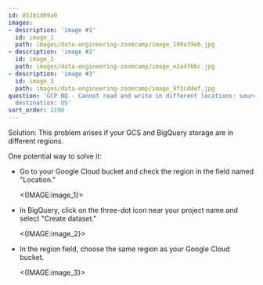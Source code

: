 ```yaml
---
id: 852b1d09a0
images:
- description: 'image #1'
  id: image_1
  path: images/data-engineering-zoomcamp/image_199a39eb.jpg
- description: 'image #2'
  id: image_2
  path: images/data-engineering-zoomcamp/image_e2a4f6bc.jpg
- description: 'image #3'
  id: image_3
  path: images/data-engineering-zoomcamp/image_9f3cd4ef.jpg
question: 'GCP BQ - Cannot read and write in different locations: source: asia-south2,
  destination: US'
sort_order: 2190
---
```


Solution: This problem arises if your GCS and BigQuery storage are in different regions.

One potential way to solve it:

- Go to your Google Cloud bucket and check the region in the field named "Location."

  <{IMAGE:image_1}>

- In BigQuery, click on the three-dot icon near your project name and select "Create dataset."

  <{IMAGE:image_2}>

- In the region field, choose the same region as your Google Cloud bucket.

  <{IMAGE:image_3}>
